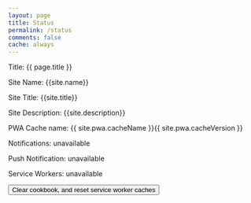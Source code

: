 ```yaml
---
layout: page
title: Status
permalink: /status
comments: false
cache: always
---
```


Title: {{ page.title }} 

Site Name: {{site.name}}

Site Title: {{site.title}}

Site Description: {{site.description}}

PWA Cache name: {{ site.pwa.cacheName }}{{ site.pwa.cacheVersion }}

Notifications: <span id='notification'>unavailable</span>

Push Notification: <span id='pushNotification'>unavailable</span>

Service Workers: <span id='serviceWorker'>unavailable</span>

<button onclick="resetServiceWorker();">Clear cookbook, and reset service worker caches</button>

<script>
    async function clearCache(cacheName) {
        caches.open(cacheName)
            .then(() => {
                caches.delete(cacheName)
                    .then(() => {
                        console.log(`Cache, ${cacheName} deleted`);
                    })
            });
    }

    function home() {
        window.location.href = '/status';
    }

    function resetServiceWorker () {
        clearCache('{{ site.pwa.cacheName }}{{ site.pwa.cacheVersion }}');
        clearCache('base-{{ site.pwa.cacheName }}{{ site.pwa.cacheVersion }}');
        clearCache('resource-{{ site.pwa.cacheName }}{{ site.pwa.cacheVersion }}');

        navigator.serviceWorker.getRegistrations()
            .then(function(registrations) {
                for(let registration of registrations) {
                    registration.unregister().then(() => {
                        console.log('Reset SW, unregister service worker');
                    });
                }
            });

        setTimeout(home, 1000);
    }

    window.addEventListener("load", () => {
        if (Notification.permission != 'denied') {
            document.querySelector('#notification').innerText = 'available';
        }
        if ('PushManager' in window) {
            document.querySelector('#pushNotification').innerText = 'available';
        }
        if ('serviceWorker' in navigator) {
            document.querySelector('#serviceWorker').innerText = 'available';
        }
    });
</script>
